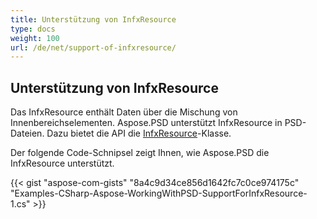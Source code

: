 ```yaml
---
title: Unterstützung von InfxResource
type: docs
weight: 100
url: /de/net/support-of-infxresource/
---
```


## **Unterstützung von InfxResource**
Das InfxResource enthält Daten über die Mischung von Innenbereichselementen. Aspose.PSD unterstützt InfxResource in PSD-Dateien. Dazu bietet die API die [InfxResource](https://reference.aspose.com/net/psd/aspose.psd.fileformats.psd.layers.layerresources/infxresource)-Klasse.

Der folgende Code-Schnipsel zeigt Ihnen, wie Aspose.PSD die InfxResource unterstützt.

{{< gist "aspose-com-gists" "8a4c9d34ce856d1642fc7c0ce974175c" "Examples-CSharp-Aspose-WorkingWithPSD-SupportForInfxResource-1.cs" >}}
